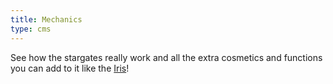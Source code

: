 ```yaml
---
title: Mechanics
type: cms
---
```

See how the stargates really work and all the extra cosmetics and functions you can add to it like the [Iris](https://amblelabs.github.io/stargate-wiki/mechanics/iris/)!